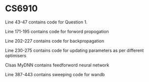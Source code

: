 # CS6910

Line 43-47 contains code for Question 1.

Line 171-195 contains code for forword propogation

Line 202-227 contains code for backpropagation

Line 230-275 contains code for updating parameters as per different optimisers

Clsas MyDNN contains feedforword neural network

Line 387-443 contains sweeping code for wandb
